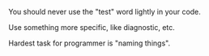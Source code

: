 You should never use the "test" word lightly in your code.

Use something more specific, like diagnostic, etc.

Hardest task for programmer is "naming things".